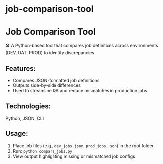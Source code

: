 # job-comparison-tool

# Job Comparison Tool

🛠️ A Python-based tool that compares job definitions across environments (DEV, UAT, PROD) to identify discrepancies.

## Features:
- Compares JSON-formatted job definitions
- Outputs side-by-side differences
- Used to streamline QA and reduce mismatches in production jobs

## Technologies:
Python, JSON, CLI

## Usage:
1. Place job files (e.g., `dev_jobs.json`, `prod_jobs.json`) in the root folder  
2. Run: `python compare_jobs.py`
3. View output highlighting missing or mismatched job configs
